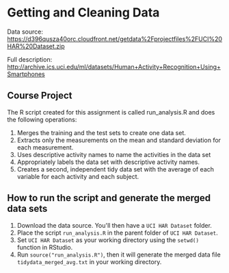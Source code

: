 # Getting and Cleaning Data

Data source: https://d396qusza40orc.cloudfront.net/getdata%2Fprojectfiles%2FUCI%20HAR%20Dataset.zip 

Full description: http://archive.ics.uci.edu/ml/datasets/Human+Activity+Recognition+Using+Smartphones 

## Course Project

The R script created for this assignment is called run_analysis.R and does the following operations:

1. Merges the training and the test sets to create one data set.
2. Extracts only the measurements on the mean and standard deviation for each measurement.
3. Uses descriptive activity names to name the activities in the data set
4. Appropriately labels the data set with descriptive activity names.
5. Creates a second, independent tidy data set with the average of each variable for each activity and each subject.

## How to run the script and generate the merged data sets

1. Download the data source. You'll then have a ```UCI HAR Dataset``` folder.
2. Place the script ```run_analysis.R``` in the parent folder of ```UCI HAR Dataset```. 
3. Set ```UCI HAR Dataset``` as your working directory using the ```setwd()``` function in RStudio.
4. Run ```source("run_analysis.R")```, then it will generate the merged data file ```tidydata_merged_avg.txt``` in your working directory.
